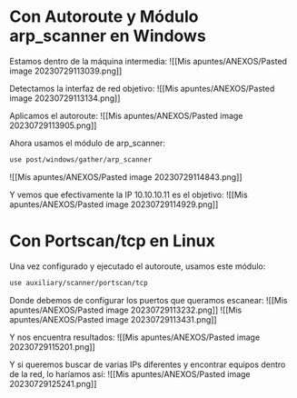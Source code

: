 # Con Autoroute y Módulo arp_scanner en Windows
Estamos dentro de la máquina intermedia:
![[Mis apuntes/ANEXOS/Pasted image 20230729113039.png]]

Detectamos la interfaz de red objetivo:
![[Mis apuntes/ANEXOS/Pasted image 20230729113134.png]]

Aplicamos el autoroute:
![[Mis apuntes/ANEXOS/Pasted image 20230729113905.png]]

Ahora usamos el módulo de arp_scanner:
```bash
use post/windows/gather/arp_scanner
```
![[Mis apuntes/ANEXOS/Pasted image 20230729114843.png]]

Y vemos que efectivamente la IP 10.10.10.11 es el objetivo:
![[Mis apuntes/ANEXOS/Pasted image 20230729114929.png]]

# Con Portscan/tcp en Linux
Una vez configurado y ejecutado el autoroute, usamos este módulo:
```bash
use auxiliary/scanner/portscan/tcp
```
Donde debemos de configurar los puertos que queramos escanear:
![[Mis apuntes/ANEXOS/Pasted image 20230729113232.png]]
![[Mis apuntes/ANEXOS/Pasted image 20230729113431.png]]

Y nos encuentra resultados:
![[Mis apuntes/ANEXOS/Pasted image 20230729115201.png]]

Y si queremos buscar de varias IPs diferentes y encontrar equipos dentro de la red, lo haríamos así:
![[Mis apuntes/ANEXOS/Pasted image 20230729125241.png]]